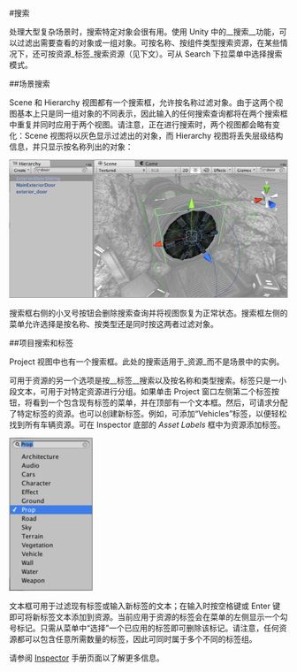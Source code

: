 #搜索

处理大型复杂场景时，搜索特定对象会很有用。使用 Unity 中的__搜索__功能，可以过滤出需要查看的对象或一组对象。可按名称、按组件类型搜索资源，在某些情况下，还可按资源_标签_搜索资源（见下文）。可从 Search 下拉菜单中选择搜索模式。


##场景搜索

Scene 和 Hierarchy 视图都有一个搜索框，允许按名称过滤对象。由于这两个视图基本上只是同一组对象的不同表示，因此输入的任何搜索查询都将在两个搜索框中重复并同时应用于两个视图。请注意，正在进行搜索时，两个视图都会略有变化：Scene 视图将以灰色显示过滤出的对象，而 Hierarchy 视图将丢失层级结构信息，并只显示按名称列出的对象：

![应用搜索过滤后的 Scene 和 Hierarchy 视图。](../uploads/Main/SceneSearchName35.png)

搜索框右侧的小叉号按钮会删除搜索查询并将视图恢复为正常状态。搜索框左侧的菜单允许选择是按名称、按类型还是同时按这两者过滤对象。



##项目搜索和标签

Project 视图中也有一个搜索框。此处的搜索适用于_资源_而不是场景中的实例。

可用于资源的另一个选项是按__标签__搜索以及按名称和类型搜索。标签只是一小段文本，可用于对特定资源进行分组。如果单击 Project 窗口左侧第二个标签按钮，将看到一个包含现有标签的菜单，并在顶部有一个文本框。然后，可请求分配了特定标签的资源。也可以创建新标签。例如，可添加“Vehicles”标签，以便轻松找到所有车辆资源。可在 Inspector 底部的 _Asset Labels_ 框中为资源添加标签。

![添加“Prop”标签](../uploads/Main/LabelBox.png)

文本框可用于过滤现有标签或输入新标签的文本；在输入时按空格键或 Enter 键即可将新标签文本添加到资源。当前应用于资源的标签会在菜单的左侧显示一个勾号标记。只需从菜单中“选择”一个已应用的标签即可删除该标记。请注意，任何资源都可以包含任意所需数量的标签，因此可同时属于多个不同的标签组。

请参阅 [Inspector](UsingTheInspector.html) 手册页面以了解更多信息。
